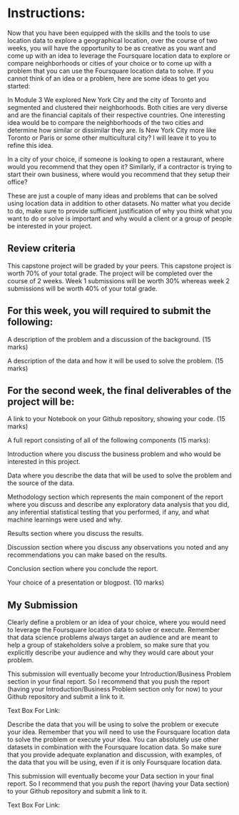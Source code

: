 # Instructions:
Now that you have been equipped with the skills and the tools to use location data to explore a geographical location, over the course of two weeks, you will have the opportunity to be as creative as you want and come up with an idea to leverage the Foursquare location data to explore or compare neighborhoods or cities of your choice or to come up with a problem that you can use the Foursquare location data to solve. If you cannot think of an idea or a problem, here are some ideas to get you started:

In Module 3 We explored New York City and the city of Toronto and segmented and clustered their neighborhoods. Both cities are very diverse and are the financial capitals of their respective countries. One interesting idea would be to compare the neighborhoods of the two cities and determine how similar or dissimilar they are. Is New York City more like Toronto or Paris or some other multicultural city? I will leave it to you to refine this idea.

In a city of your choice, if someone is looking to open a restaurant, where would you recommend that they open it? Similarly, if a contractor is trying to start their own business, where would you recommend that they setup their office?

These are just a couple of many ideas and problems that can be solved using location data in addition to other datasets. No matter what you decide to do, make sure to provide sufficient justification of why you think what you want to do or solve is important and why would a client or a group of people be interested in your project.

## Review criteria
This capstone project will be graded by your peers. This capstone project is worth 70% of your total grade. The project will be completed over the course of 2 weeks. Week 1 submissions will be worth 30% whereas week 2 submissions will be worth 40% of your total grade.

## For this week, you will required to submit the following:
A description of the problem and a discussion of the background. (15 marks)

A description of the data and how it will be used to solve the problem. (15 marks)

## For the second week, the final deliverables of the project will be:
A link to your Notebook on your Github repository, showing your code. (15 marks)

A full report consisting of all of the following components (15 marks):

Introduction where you discuss the business problem and who would be interested in this project.

Data where you describe the data that will be used to solve the problem and the source of the data.

Methodology section which represents the main component of the report where you discuss and describe any exploratory data analysis that you did, any inferential statistical testing that you performed, if any, and what machine learnings were used and why.

Results section where you discuss the results.

Discussion section where you discuss any observations you noted and any recommendations you can make based on the results.

Conclusion section where you conclude the report.

Your choice of a presentation or blogpost. (10 marks)

## My Submission
Clearly define a problem or an idea of your choice, where you would need to leverage the Foursquare location data to solve or execute. Remember that data science problems always target an audience and are meant to help a group of stakeholders solve a problem, so make sure that you explicitly describe your audience and why they would care about your problem.

This submission will eventually become your Introduction/Business Problem section in your final report. So I recommend that you push the report (having your Introduction/Business Problem section only for now) to your Github repository and submit a link to it.

Text Box For Link:

Describe the data that you will be using to solve the problem or execute your idea. Remember that you will need to use the Foursquare location data to solve the problem or execute your idea. You can absolutely use other datasets in combination with the Foursquare location data. So make sure that you provide adequate explanation and discussion, with examples, of the data that you will be using, even if it is only Foursquare location data.

This submission will eventually become your Data section in your final report. So I recommend that you push the report (having your Data section) to your Github repository and submit a link to it.

Text Box For Link:

